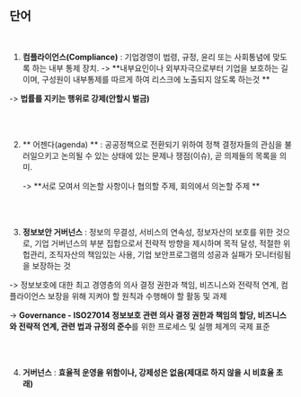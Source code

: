 ## 단어 <br/>

<br/>

1. **컴플라이언스(Compliance)** : 기업경영이 법령, 규정, 윤리 또는 사회통념에 맞도록 하는 내부 통제 장치. -> **내부요인이나 외부자극으로부터 기업을 보호하는 길이며, 구성원이 내부통제를 따르게 하여 리스크에 노출되지 않도록 하는것 **

-> **법률를 지키는 행위로 강제(안할시 벌금)**

<br/>

<br/>

2. ** 어젠다(agenda) **  : 공공정책으로 전환되기 위하여 정책 결정자들의 관심을 불러일으키고 논의될 수 있는 상태에 있는 문제나 쟁점(이슈), 곧 의제들의 목록을 의미. 

   -> **서로 모여서 의논할 사항이나 협의할 주제, 회의에서 의논할 주제 **

   <br/>

   <br/>

3.  **정보보안 거버넌스** : 정보의 무결성, 서비스의 연속성, 정보자산의 보호를 위한 것으로, 기업 거버넌스의 부분 집합으로서 전략적 방향을 제시하며 목적 달성, 적절한 위헙관리, 조직자산의 책임있는 사용, 기업 보안프로그램의 성공과 실패가 모니터링됨을 보장하는 것 

   -> 정보보호에 대한 최고 경영층의 의사 결정 권한과 책임, 비즈니스와 전략적 연계, 컴플라이언스 보장을 위해 지켜야 할 원칙과 수행해야 할 활동 및 과제  

   -> **Governance - ISO27014 정보보호 관련 의사 결정 권한과 책임의 할당, 비즈니스와 전략적 연계, 관련 법과 규정의 준수**를 위한 프로세스 및 실행 체계의 국제 표준

   <br/><br/>

4. **거버넌스** : **효율적 운영을 위함이나, 강제성은 없음(제대로 하지 않을 시 비효율 초래)**
